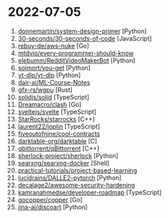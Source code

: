 # 2022-07-05

1. [donnemartin/system-design-primer](https://github.com/donnemartin/system-design-primer "Learn how to design large-scale systems. Prep for the system design interview. Includes Anki flashcards.") [Python]
2. [30-seconds/30-seconds-of-code](https://github.com/30-seconds/30-seconds-of-code "Short JavaScript code snippets for all your development needs") [JavaScript]
3. [rebuy-de/aws-nuke](https://github.com/rebuy-de/aws-nuke "Nuke a whole AWS account and delete all its resources.") [Go]
4. [mtdvio/every-programmer-should-know](https://github.com/mtdvio/every-programmer-should-know "A collection of (mostly) technical things every software developer should know about") 
5. [elebumm/RedditVideoMakerBot](https://github.com/elebumm/RedditVideoMakerBot "Create Reddit Videos with just✨ one command ✨") [Python]
6. [soimort/you-get](https://github.com/soimort/you-get "⏬ Dumb downloader that scrapes the web") [Python]
7. [yt-dlp/yt-dlp](https://github.com/yt-dlp/yt-dlp "A youtube-dl fork with additional features and fixes") [Python]
8. [dair-ai/ML-Course-Notes](https://github.com/dair-ai/ML-Course-Notes "🎓 Sharing course notes on all topics related to machine learning, NLP, and AI.") 
9. [gfx-rs/wgpu](https://github.com/gfx-rs/wgpu "Safe and portable GPU abstraction in Rust, implementing WebGPU API.") [Rust]
10. [solidjs/solid](https://github.com/solidjs/solid "A declarative, efficient, and flexible JavaScript library for building user interfaces.") [TypeScript]
11. [Dreamacro/clash](https://github.com/Dreamacro/clash "A rule-based tunnel in Go.") [Go]
12. [sveltejs/svelte](https://github.com/sveltejs/svelte "Cybernetically enhanced web apps") [TypeScript]
13. [StarRocks/starrocks](https://github.com/StarRocks/starrocks "StarRocks is a next-gen sub-second MPP database for full analytics scenarios, including multi-dimensional analytics, real-time analytics and ad-hoc query.") [C++]
14. [laurent22/joplin](https://github.com/laurent22/joplin "Joplin - an open source note taking and to-do application with synchronisation capabilities for Windows, macOS, Linux, Android and iOS.") [TypeScript]
15. [fiveoutofnine/cool-contracts](https://github.com/fiveoutofnine/cool-contracts "A compilation of smart contracts I find cool/fun/interesting.") 
16. [darktable-org/darktable](https://github.com/darktable-org/darktable "darktable is an open source photography workflow application and raw developer") [C]
17. [qbittorrent/qBittorrent](https://github.com/qbittorrent/qBittorrent "qBittorrent BitTorrent client") [C++]
18. [sherlock-project/sherlock](https://github.com/sherlock-project/sherlock "🔎 Hunt down social media accounts by username across social networks") [Python]
19. [searxng/searxng-docker](https://github.com/searxng/searxng-docker "The docker-compose files for setting up a SearXNG instance with docker.") [Shell]
20. [practical-tutorials/project-based-learning](https://github.com/practical-tutorials/project-based-learning "Curated list of project-based tutorials") 
21. [lucidrains/DALLE2-pytorch](https://github.com/lucidrains/DALLE2-pytorch "Implementation of DALL-E 2, OpenAI's updated text-to-image synthesis neural network, in Pytorch") [Python]
22. [decalage2/awesome-security-hardening](https://github.com/decalage2/awesome-security-hardening "A collection of awesome security hardening guides, tools and other resources") 
23. [kamranahmedse/developer-roadmap](https://github.com/kamranahmedse/developer-roadmap "Roadmap to becoming a developer in 2022") [TypeScript]
24. [gocopper/copper](https://github.com/gocopper/copper "🚀‏‏‎ ‎‏‏‎‏‏‎‎‎‎‎‎Copper is a Go toolkit complete with everything you need to build web apps.") [Go]
25. [jina-ai/discoart](https://github.com/jina-ai/discoart "Create Disco Diffusion artworks in one line") [Python]
